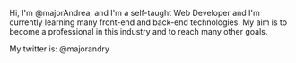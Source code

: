 Hi, I'm @majorAndrea, and I'm a self-taught Web Developer and I'm currently learning many front-end and back-end technologies.
My aim is to become a professional in this industry and to reach many other goals.

My twitter is: @majorandry
